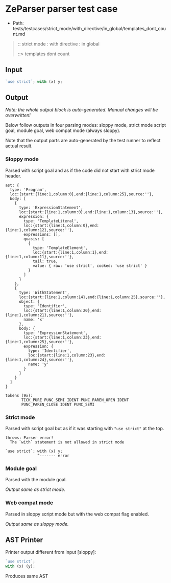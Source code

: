 # ZeParser parser test case

- Path: tests/testcases/strict_mode/with_directive/in_global/templates_dont_count.md

> :: strict mode : with directive : in global
>
> ::> templates dont count

## Input

`````js
`use strict`; with (x) y;
`````

## Output

_Note: the whole output block is auto-generated. Manual changes will be overwritten!_

Below follow outputs in four parsing modes: sloppy mode, strict mode script goal, module goal, web compat mode (always sloppy).

Note that the output parts are auto-generated by the test runner to reflect actual result.

### Sloppy mode

Parsed with script goal and as if the code did not start with strict mode header.

`````
ast: {
  type: 'Program',
  loc:{start:{line:1,column:0},end:{line:1,column:25},source:''},
  body: [
    {
      type: 'ExpressionStatement',
      loc:{start:{line:1,column:0},end:{line:1,column:13},source:''},
      expression: {
        type: 'TemplateLiteral',
        loc:{start:{line:1,column:0},end:{line:1,column:12},source:''},
        expressions: [],
        quasis: [
          {
            type: 'TemplateElement',
            loc:{start:{line:1,column:1},end:{line:1,column:11},source:''},
            tail: true,
            value: { raw: 'use strict', cooked: 'use strict' }
          }
        ]
      }
    },
    {
      type: 'WithStatement',
      loc:{start:{line:1,column:14},end:{line:1,column:25},source:''},
      object: {
        type: 'Identifier',
        loc:{start:{line:1,column:20},end:{line:1,column:21},source:''},
        name: 'x'
      },
      body: {
        type: 'ExpressionStatement',
        loc:{start:{line:1,column:23},end:{line:1,column:25},source:''},
        expression: {
          type: 'Identifier',
          loc:{start:{line:1,column:23},end:{line:1,column:24},source:''},
          name: 'y'
        }
      }
    }
  ]
}

tokens (9x):
       TICK_PURE PUNC_SEMI IDENT PUNC_PAREN_OPEN IDENT
       PUNC_PAREN_CLOSE IDENT PUNC_SEMI
`````

### Strict mode

Parsed with script goal but as if it was starting with `"use strict"` at the top.

`````
throws: Parser error!
  The `with` statement is not allowed in strict mode

`use strict`; with (x) y;
              ^------- error
`````


### Module goal

Parsed with the module goal.

_Output same as strict mode._

### Web compat mode

Parsed in sloppy script mode but with the web compat flag enabled.

_Output same as sloppy mode._

## AST Printer

Printer output different from input [sloppy]:

````js
`use strict`;
with (x) (y);
````

Produces same AST

